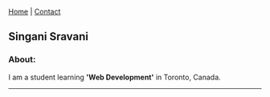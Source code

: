 [Home](index.markdown) | [Contact](contact.markdown)

## Singani Sravani

### About:
I am a student learning **'Web Development'** in Toronto, Canada. 

---

